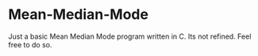 # Mean-Median-Mode
Just a basic Mean Median Mode program written in C. Its not refined. Feel free to do so.

